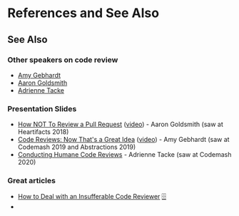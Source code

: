 # References and See Also

## See Also

### Other speakers on code review

* [Amy Gebhardt](https://twitter.com/amlyhamm)
* [Aaron Goldsmith](https://github.com/ausmith)
* [Adrienne Tacke](https://twitter.com/AdrienneTacke)

### Presentation Slides

* [How NOT To Review a Pull Request](https://github.com/ausmith/How-NOT-to-Review-a-Pull-Request) ([video](https://www.youtube.com/watch?v=sBwbUVG7CDY)) - Aaron Goldsmith (saw at Heartifacts 2018)
* [Code Reviews: Now That's a Great Idea](https://web.archive.org/web/20210423145524/http://amlyhamm.com/talks/mwphp19/code-reviews/) ([video](https://www.youtube.com/watch?v=0bQsDGjDzfY)) - Amy Gebhardt (saw at Codemash 2019 and Abstractions 2019)
* [Conducting Humane Code Reviews](https://web.archive.org/web/20220528191816/https://adriennetacke.github.io/conducting-humane-code-reviews/) - Adrienne Tacke (saw at Codemash 2020)

### Great articles

* [How to Deal with an Insufferable Code Reviewer](https://daedtech.com/insufferable-code-reviewer/) [:file_cabinet:](https://web.archive.org/web/20221219071159/https://daedtech.com/insufferable-code-reviewer/ "Archive.org link")
* 
